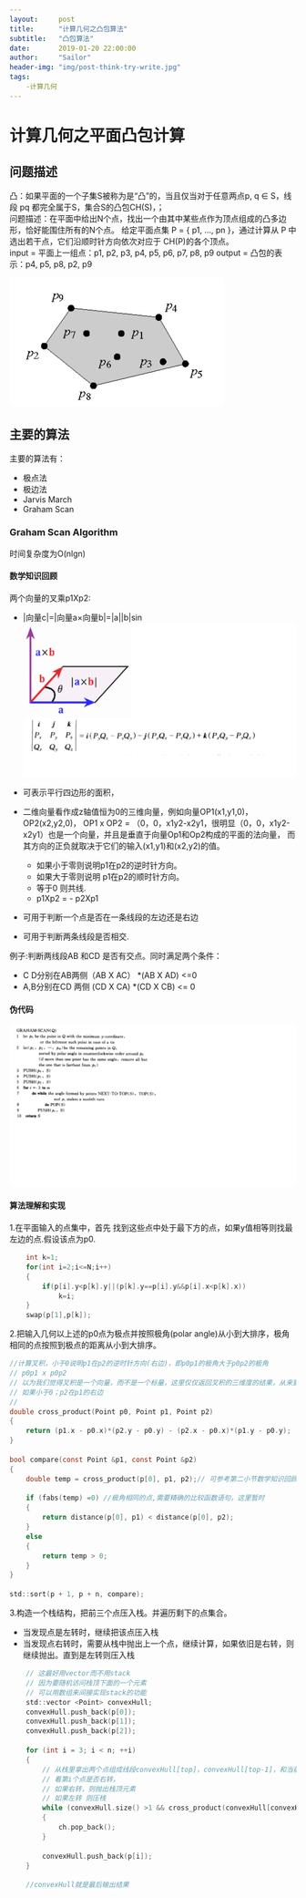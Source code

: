```yaml
---
layout:     post
title:      "计算几何之凸包算法"
subtitle:   "凸包算法"
date:       2019-01-20 22:00:00
author:     "Sailor"
header-img: "img/post-think-try-write.jpg"
tags:
    -计算几何
---
```


# 计算几何之平面凸包计算

<!-- TOC -->

## 问题描述
凸：如果平面的一个子集S被称为是“凸”的，当且仅当对于任意两点p, q ∈ S，线段 pq 都完全属于S，集合S的凸包CH(S)，；  
问题描述：在平面中给出N个点，找出一个由其中某些点作为顶点组成的凸多边形，恰好能围住所有的N个点。
给定平面点集 P = { p1, …, pn }，通过计算从 P 中选出若干点，它们沿顺时针方向依次对应于 CH(P)的各个顶点。  
input = 平面上一组点：p1, p2, p3, p4, p5, p6, p7, p8, p9
output = 凸包的表示：p4, p5, p8, p2, p9

![](..\image\geo\convex_hull.PNG)

## 主要的算法
主要的算法有：
- 极点法
- 极边法
- Jarvis March
- Graham Scan


### Graham Scan Algorithm
时间复杂度为O(nlgn)  
#### 数学知识回顾
两个向量的叉乘p1Xp2:
- |向量c|=|向量a×向量b|=|a||b|sin<a b>
![](..\image\geo\cross-product.PNG)
- 可表示平行四边形的面积，
- 二维向量看作成z轴值恒为0的三维向量，例如向量OP1(x1,y1,0)，OP2(x2,y2,0)，
OP1 x OP2 = （0，0，x1y2-x2y1，很明显（0，0，x1y2-x2y1）也是一个向量，并且是垂直于向量Op1和Op2构成的平面的法向量，
而其方向的正负就取决于它们的输入(x1,y1)和(x2,y2)的值。
    - 如果小于零则说明p1在p2的逆时针方向。
    - 如果大于零则说明 p1在p2的顺时针方向。
    - 等于0 则共线.
    - p1Xp2 = - p2Xp1

- 可用于判断一个点是否在一条线段的左边还是右边
- 可用于判断两条线段是否相交.

例子:判断两线段AB 和CD 是否有交点。同时满足两个条件：
- C D分别在AB两侧（AB X AC） *(AB X AD) <=0 
- A,B分别在CD 两侧 (CD X CA) *(CD X CB) <= 0

#### 伪代码
![](..\image\geo\Graham-Scan-algo.PNG)


#### 算法理解和实现

1.在平面输入的点集中，首先  找到这些点中处于最下方的点，如果y值相等则找最左边的点.假设该点为p0.

```c
    int k=1;
    for(int i=2;i<=N;i++)
    {
        if(p[i].y<p[k].y||(p[k].y==p[i].y&&p[i].x<p[k].x))
            k=i;
    } 
    swap(p[1],p[k]);

```
2.把输入几何以上述的p0点为极点并按照极角(polar angle)从小到大排序，极角相同的点按照到极点的距离从小到大排序。

```c
//计算叉积，小于0说明p1在p2的逆时针方向(右边)，即p0p1的极角大于p0p2的极角
// p0p1 x p0p2 
// 以为我们觉得叉积是一个向量，而不是一个标量，这里仅仅返回叉积的三维度的结果，从来到判断两个向量的位置关系问题.
// 如果小于0；p2在p1的右边
// 
double cross_product(Point p0, Point p1, Point p2)
{
	return (p1.x - p0.x)*(p2.y - p0.y) - (p2.x - p0.x)*(p1.y - p0.y);
}

bool compare(const Point &p1, const Point &p2)
{
	double temp = cross_product(p[0], p1, p2);// 可参考第二小节数学知识回顾

	if (fabs(temp) =0) //极角相同的点,需要精确的比较函数语句，这里暂时
    {
        return distance(p[0], p1) < distance(p[0], p2);
    }
	else
    {
        return temp > 0;
    }
}

std::sort(p + 1, p + n, compare);

```

3.构造一个栈结构，把前三个点压入栈。并遍历剩下的点集合。
- 当发现点是左转时，继续把该点压入栈
- 当发现点右转时，需要从栈中抛出上一个点，继续计算，如果依旧是右转，则继续抛出。直到是左转则压入栈

```c
    // 这最好用vector而不用stack
    // 因为要随机访问栈顶下面的一个元素
    // 可以用数组来间接实现stack的功能
    std::vector <Point> convexHull;
    convexHull.push_back(p[0]);
    convexHull.push_back(p[1]);
    convexHull.push_back(p[2]);

	for (int i = 3; i < n; ++i)
	{
        // 从栈里拿出两个点组成线段convexHull[top]，convexHull[top-1]，和当前第i个点进行分析判断；
        // 看第i个点是否右转，
        // 如果右转，则抛出栈顶元素
        // 如果左转 则压栈
		while (convexHull.size() >1 && cross_product(convexHull[convexHull.size() - 2], p[i], convexHull[convexHull.size()-1]) >= 0)
		{
			ch.pop_back();
		}

		convexHull.push_back(p[i]);
    }

    //convexHull就是最后输出结果
```